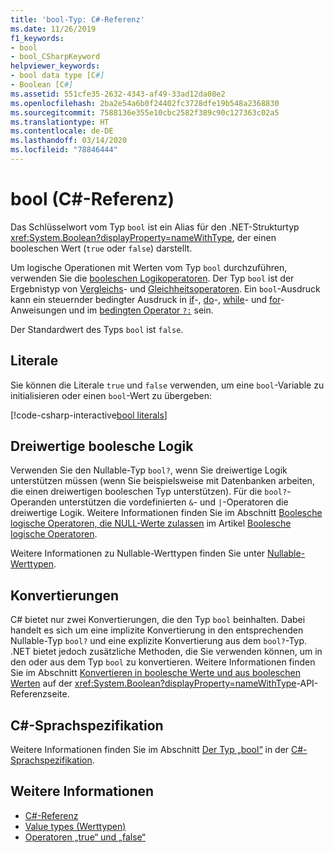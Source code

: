 ```yaml
---
title: 'bool-Typ: C#-Referenz'
ms.date: 11/26/2019
f1_keywords:
- bool
- bool_CSharpKeyword
helpviewer_keywords:
- bool data type [C#]
- Boolean [C#]
ms.assetid: 551cfe35-2632-4343-af49-33ad12da08e2
ms.openlocfilehash: 2ba2e54a6b0f24402fc3728dfe19b548a2368830
ms.sourcegitcommit: 7588136e355e10cbc2582f389c90c127363c02a5
ms.translationtype: HT
ms.contentlocale: de-DE
ms.lasthandoff: 03/14/2020
ms.locfileid: "78846444"
---
```

# <a name="bool-c-reference"></a>bool (C#-Referenz)

Das Schlüsselwort vom Typ `bool` ist ein Alias für den .NET-Strukturtyp <xref:System.Boolean?displayProperty=nameWithType>, der einen booleschen Wert (`true` oder `false`) darstellt.

Um logische Operationen mit Werten vom Typ `bool` durchzuführen, verwenden Sie die [booleschen Logikoperatoren](../operators/boolean-logical-operators.md). Der Typ `bool` ist der Ergebnistyp von [Vergleichs](../operators/comparison-operators.md)- und [Gleichheitsoperatoren](../operators/equality-operators.md). Ein `bool`-Ausdruck kann ein steuernder bedingter Ausdruck in [if](../keywords/if-else.md)-, [do](../keywords/do.md)-, [while](../keywords/while.md)- und [for](../keywords/for.md)-Anweisungen und im [bedingten Operator `?:`](../operators/conditional-operator.md) sein.

Der Standardwert des Typs `bool` ist `false`.

## <a name="literals"></a>Literale

Sie können die Literale `true` und `false` verwenden, um eine `bool`-Variable zu initialisieren oder einen `bool`-Wert zu übergeben:

[!code-csharp-interactive[bool literals](snippets/BoolType.cs#Literals)]

## <a name="three-valued-boolean-logic"></a>Dreiwertige boolesche Logik

Verwenden Sie den Nullable-Typ `bool?`, wenn Sie dreiwertige Logik unterstützen müssen (wenn Sie beispielsweise mit Datenbanken arbeiten, die einen dreiwertigen booleschen Typ unterstützen). Für die `bool?`-Operanden unterstützen die vordefinierten `&`- und `|`-Operatoren die dreiwertige Logik. Weitere Informationen finden Sie im Abschnitt [Boolesche logische Operatoren, die NULL-Werte zulassen](../operators/boolean-logical-operators.md#nullable-boolean-logical-operators) im Artikel [Boolesche logische Operatoren](../operators/boolean-logical-operators.md).

Weitere Informationen zu Nullable-Werttypen finden Sie unter [Nullable-Werttypen](nullable-value-types.md).

## <a name="conversions"></a>Konvertierungen

C# bietet nur zwei Konvertierungen, die den Typ `bool` beinhalten. Dabei handelt es sich um eine implizite Konvertierung in den entsprechenden Nullable-Typ `bool?` und eine explizite Konvertierung aus dem `bool?`-Typ. .NET bietet jedoch zusätzliche Methoden, die Sie verwenden können, um in den oder aus dem Typ `bool` zu konvertieren. Weitere Informationen finden Sie im Abschnitt [Konvertieren in boolesche Werte und aus booleschen Werten](/dotnet/api/system.boolean#converting-to-and-from-boolean-values) auf der <xref:System.Boolean?displayProperty=nameWithType>-API-Referenzseite.

## <a name="c-language-specification"></a>C#-Sprachspezifikation

Weitere Informationen finden Sie im Abschnitt [Der Typ „bool“](~/_csharplang/spec/types.md#the-bool-type) in der [C#-Sprachspezifikation](~/_csharplang/spec/introduction.md).

## <a name="see-also"></a>Weitere Informationen

- [C#-Referenz](../index.md)
- [Value types (Werttypen)](value-types.md)
- [Operatoren „true“ und „false“](../operators/true-false-operators.md)
